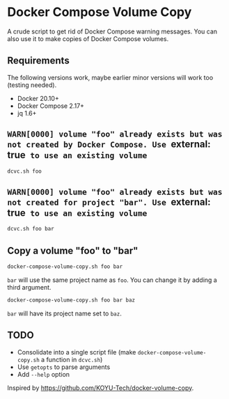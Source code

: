 # Docker Compose Volume Copy

A crude script to get rid of Docker Compose warning messages. You can also use it to make copies of Docker Compose volumes.  

## Requirements
The following versions work, maybe earlier minor versions will work too (testing needed). 
- Docker 20.10+
- Docker Compose 2.17+
- jq 1.6+

## `WARN[0000] volume "foo" already exists but was not created by Docker Compose. Use `external: true` to use an existing volume`
```bash
dcvc.sh foo
```

## `WARN[0000] volume "foo" already exists but was not created for project "bar". Use `external: true` to use an existing volume`
```bash
dcvc.sh foo bar
```

## Copy a volume "foo" to "bar"
```bash
docker-compose-volume-copy.sh foo bar
``` 

`bar` will use the same project name as `foo`. You can change it by adding a third argument.

```bash
docker-compose-volume-copy.sh foo bar baz
```

`bar` will have its project name set to `baz`.

## TODO
- Consolidate into a single script file (make `docker-compose-volume-copy.sh` a function in `dcvc.sh`)
- Use `getopts` to parse arguments
- Add `--help` option

Inspired by https://github.com/KOYU-Tech/docker-volume-copy.